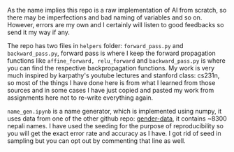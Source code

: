 As the name implies this repo is a raw implementation of AI from scratch, so there may be imperfections and bad naming of variables and so on. However, errors are my own and I certainly will listen to good feedbacks so send it my way if any.

The repo has two files in ```helpers``` folder: ```forward_pass.py``` and ```backward_pass.py```, forward pass is where I keep the forward propagation functions like ```affine_forward, relu_forward``` and ```backward_pass.py``` is where you can find the respective backpropagation functions. My work is very much inspired by karpathy's youtube lectures and stanford class: cs231n, so most of the things I have done here is from what I learned from those sources and in some cases I have just copied and pasted my work from assignments here not to re-write everything again.

```name_gen.ipynb``` is a name generator, which is implemented using numpy, it uses data from one of the other github repo: [gender-data](https://github.com/amitness/gender-data), it contains ~8300 nepali names. I have used the seeding for the purpose of reproducibility so you will get the exact error rate and accuracy as I have. I got rid of seed in sampling but you can opt out by commenting that line as well.
